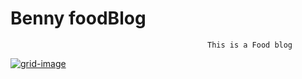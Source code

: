 # Benny foodBlog

                                                This is a Food blog

<a href='https://postimages.org/' target='_blank'><img src='https://i.postimg.cc/sgnYtC31/grid-image.png' border='0' alt='grid-image'/></a>
